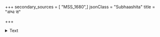 +++
secondary_sources = [ "MSS_1680",]
jsonClass = "Subhaashita"
title = "अन्धः स"

+++

<details><summary>Text</summary>

अन्धः स एव श्रुतवर्जितो यः शठः स एवार्थिनिरर्थको यः।  
मृतः स एवास्ति यशो न यस्य धर्मे न धीर्यस्य स एव शोच्यः॥
</details>
